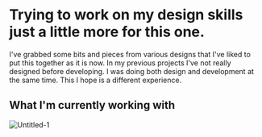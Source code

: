 # Trying to work on my design skills just a little more for this one. 
I've grabbed some bits and pieces from various designs that I've liked to put this together as it is now. In my previous projects I've not really designed before developing. I was doing both design and development at the same time. This I hope is a different experience. 
## What I'm currently working with
![Untitled-1](https://user-images.githubusercontent.com/50127921/232141663-ffa7b538-3dc6-4168-8b02-8a06d94a38be.png)
